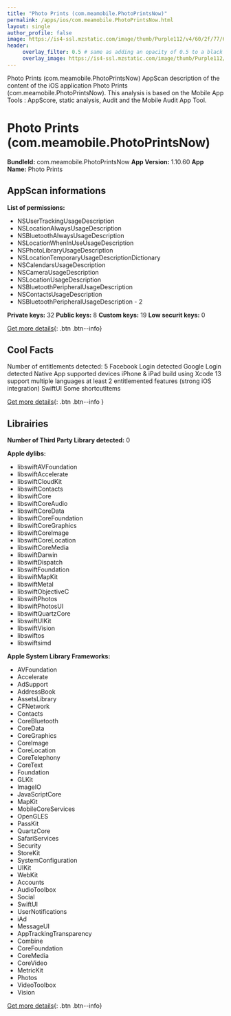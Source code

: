 ```yaml
---
title: "Photo Prints (com.meamobile.PhotoPrintsNow)"
permalink: /apps/ios/com.meamobile.PhotoPrintsNow.html
layout: single
author_profile: false
image: https://is4-ssl.mzstatic.com/image/thumb/Purple112/v4/60/2f/77/602f7783-95f3-d782-7faa-c77eeb5bfa57/contsched.bmobtphh.png/512x512bb.jpg
header: 
     overlay_filter: 0.5 # same as adding an opacity of 0.5 to a black background
     overlay_image: https://is4-ssl.mzstatic.com/image/thumb/Purple112/v4/60/2f/77/602f7783-95f3-d782-7faa-c77eeb5bfa57/contsched.bmobtphh.png/512x512bb.jpg
---
```

Photo Prints (com.meamobile.PhotoPrintsNow) AppScan description of the content of the iOS application Photo Prints (com.meamobile.PhotoPrintsNow). This analysis is based on the Mobile App Tools : AppScore, static analysis, Audit and the Mobile Audit App Tool.

# Photo Prints (com.meamobile.PhotoPrintsNow)

**BundleId:** com.meamobile.PhotoPrintsNow
**App Version:** 1.10.60
**App Name:** Photo Prints


## AppScan informations 

**List of permissions:** 
- NSUserTrackingUsageDescription
- NSLocationAlwaysUsageDescription
- NSBluetoothAlwaysUsageDescription
- NSLocationWhenInUseUsageDescription
- NSPhotoLibraryUsageDescription
- NSLocationTemporaryUsageDescriptionDictionary
- NSCalendarsUsageDescription
- NSCameraUsageDescription
- NSLocationUsageDescription
- NSBluetoothPeripheralUsageDescription
- NSContactsUsageDescription
- NSBluetoothPeripheralUsageDescription - 2
  
  
**Private keys:** 32
**Public keys:** 8
**Custom keys:** 19
**Low securit keys:** 0
  
[Get more details](/pricing.html){: .btn .btn--info}

## Cool Facts

Number of entitlements detected: 5
Facebook Login detected
Google Login detected
Native App
supported devices iPhone & iPad
build using Xcode 13
support multiple languages
at least 2 entitlemented features (strong iOS integration)
SwiftUI
Some shortcutItems 
  
[Get more details](/pricing.html){: .btn .btn--info }

## Librairies 
**Number of Third Party Library detected:** 0


**Apple dylibs:**
- libswiftAVFoundation
- libswiftAccelerate
- libswiftCloudKit
- libswiftContacts
- libswiftCore
- libswiftCoreAudio
- libswiftCoreData
- libswiftCoreFoundation
- libswiftCoreGraphics
- libswiftCoreImage
- libswiftCoreLocation
- libswiftCoreMedia
- libswiftDarwin
- libswiftDispatch
- libswiftFoundation
- libswiftMapKit
- libswiftMetal
- libswiftObjectiveC
- libswiftPhotos
- libswiftPhotosUI
- libswiftQuartzCore
- libswiftUIKit
- libswiftVision
- libswiftos
- libswiftsimd


**Apple System Library Frameworks:**
- AVFoundation
- Accelerate
- AdSupport
- AddressBook
- AssetsLibrary
- CFNetwork
- Contacts
- CoreBluetooth
- CoreData
- CoreGraphics
- CoreImage
- CoreLocation
- CoreTelephony
- CoreText
- Foundation
- GLKit
- ImageIO
- JavaScriptCore
- MapKit
- MobileCoreServices
- OpenGLES
- PassKit
- QuartzCore
- SafariServices
- Security
- StoreKit
- SystemConfiguration
- UIKit
- WebKit
- Accounts
- AudioToolbox
- Social
- SwiftUI
- UserNotifications
- iAd
- MessageUI
- AppTrackingTransparency
- Combine
- CoreFoundation
- CoreMedia
- CoreVideo
- MetricKit
- Photos
- VideoToolbox
- Vision


  
[Get more details](/pricing.html){: .btn .btn--info}

